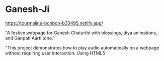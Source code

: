 # Ganesh-Ji

https://tourmaline-bonbon-b33495.netlify.app/


"A festive webpage for Ganesh Chaturthi with blessings, diya animations, and Ganpati Aarti tone."

"This project demonstrates how to play audio automatically on a webpage without requiring user interaction. Using HTML5 <audio> with the autoplay attribute, the sound begins immediately when the page loads. It provides an engaging experience and is useful for background music, alerts, or interactive web applications."
